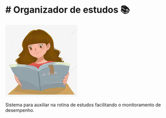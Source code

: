 # # Organizador de estudos :books:
<img src = "img/estudando.jpg">



Sistema para auxiliar na rotina de estudos facilitando o monitoramento de desempenho.

